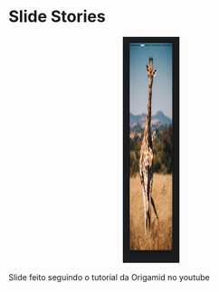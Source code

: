 # Slide Stories

<div style="margin: 0 auto; text-align: center">
  <img style="width: 100px; height: 400px" src="Screenshot_1.png" alt="Slide Stories">
</div>

Slide feito seguindo o tutorial da Origamid no youtube
